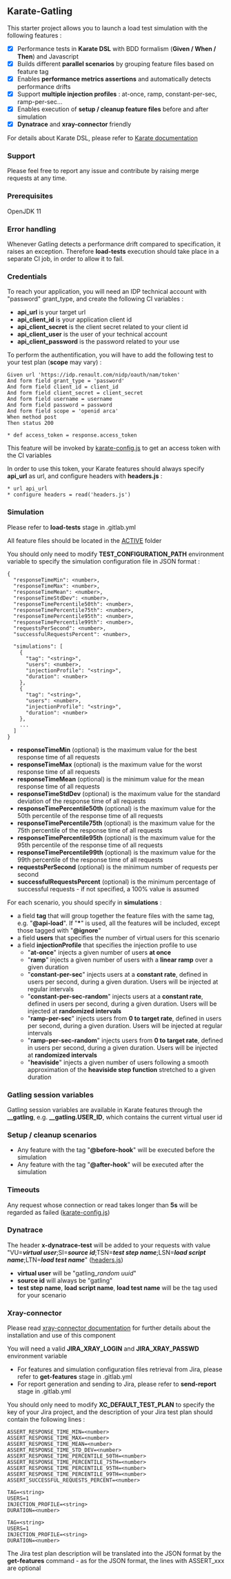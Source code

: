 ## Karate-Gatling

This starter project allows you to launch a load test simulation with the following features :

- [x] Performance tests in **Karate DSL** with BDD formalism (**Given / When / Then**) and Javascript
- [x] Builds different **parallel scenarios** by grouping feature files based on feature tag
- [x] Enables **performance metrics assertions** and automatically detects performance drifts
- [x] Support **multiple injection profiles** : at-once, ramp, constant-per-sec, ramp-per-sec...
- [x] Enables execution of **setup / cleanup feature files** before and after simulation
- [x] **Dynatrace** and **xray-connector** friendly

For details about Karate DSL, please refer to [Karate documentation](https://intuit.github.io/karate)

### Support

Please feel free to report any issue and contribute by raising merge requests at any time.

### Prerequisites

OpenJDK 11

### Error handling

Whenever Gatling detects a performance drift compared to specification, it raises an exception.
Therefore **load-tests** execution should take place in a separate CI job, in order to allow it to fail.

### Credentials

To reach your application, you will need an IDP technical account with "password" grant_type, and create the following CI variables :

- **api_url** is your target url
- **api_client_id** is your application client id
- **api_client_secret** is the client secret related to your client id
- **api_client_user** is the user of your technical account
- **api_client_password** is the password related to your use

To perform the authentification, you will have to add the following test to your test plan (**scope** may vary) :

```
Given url 'https://idp.renault.com/nidp/oauth/nam/token'
And form field grant_type = 'password'
And form field client_id = client_id
And form field client_secret = client_secret
And form field username = username
And form field password = password
And form field scope = 'openid arca'
When method post
Then status 200

* def access_token = response.access_token
```

This feature will be invoked by [karate-config.js](https://gitlabee.dt.renault.com/shared/boilerplate/black-box-testing/performance/api/karate-gatling/-/tree/master/src/test/java/karate-config.js) to get an access token with the CI variables

In order to use this token, your Karate features should always specify **api_url** as url, and configure headers with **headers.js** :

```
* url api_url
* configure headers = read('headers.js')
```

### Simulation

Please refer to **load-tests** stage in .gitlab.yml

All feature files should be located in the [ACTIVE](https://gitlabee.dt.renault.com/shared/boilerplate/black-box-testing/performance/api/karate-gatling/-/tree/master/src/test/java/com/renault/ACTIVE) folder

You should only need to modify **TEST_CONFIGURATION_PATH** environment variable to specify the simulation configuration file in JSON format :

```
{
  "responseTimeMin": <number>,
  "responseTimeMax": <number>,
  "responseTimeMean": <number>,
  "responseTimeStdDev": <number>,
  "responseTimePercentile50th": <number>,
  "responseTimePercentile75th": <number>,
  "responseTimePercentile95th": <number>,
  "responseTimePercentile99th": <number>,
  "requestsPerSecond": <number>,
  "successfulRequestsPercent": <number>,

  "simulations": [
    {
      "tag": "<string>",
      "users": <number>,
      "injectionProfile": "<string>",
      "duration": <number>
    },
    {
      "tag": "<string>",
      "users": <number>,
      "injectionProfile": "<string>",
      "duration": <number>
    },
    ...
  ]
}
```

- **responseTimeMin** (optional) is the maximum value for the best response time of all requests
- **responseTimeMax** (optional) is the maximum value for the worst response time of all requests
- **responseTimeMean** (optional) is the minimum value for the mean response time of all requests
- **responseTimeStdDev** (optional) is the maximum value for the standard deviation of the response time of all requests
- **responseTimePercentile50th** (optional) is the maximum value for the 50th percentile of the response time of all requests
- **responseTimePercentile75th** (optional) is the maximum value for the 75th percentile of the response time of all requests
- **responseTimePercentile95th** (optional) is the maximum value for the 95th percentile of the response time of all requests
- **responseTimePercentile99th** (optional) is the maximum value for the 99th percentile of the response time of all requests
- **requestsPerSecond** (optional) is the minimum number of requests per second
- **successfulRequestsPercent** (optional) is the minimum percentage of successful requests - if not specified, a 100% value is assumed

For each scenario, you should specify in **simulations** :

- a field **tag** that will group together the feature files with the same tag, e.g. "**@api-load**". If "__*__" is used, all the features will be included, except those tagged with "**@ignore**"
- a field **users** that specifies the number of virtual users for this scenario
- a field **injectionProfile** that specifies the injection profile to use
    - "**at-once**" injects a given number of users **at once**
    - "**ramp**" injects a given number of users with a **linear ramp** over a given duration
    - "**constant-per-sec**" injects users at a **constant rate**, defined in users per second, during a given duration. Users will be injected at regular intervals
    - "**constant-per-sec-random**" injects users at a **constant rate**, defined in users per second, during a given duration. Users will be injected at **randomized intervals**
    - "**ramp-per-sec**" injects users from **0 to target rate**, defined in users per second, during a given duration. Users will be injected at regular intervals
    - "**ramp-per-sec-random**" injects users from **0 to target rate**, defined in users per second, during a given duration. Users will be injected at **randomized intervals**
    - "**heaviside**" injects a given number of users following a smooth approximation of the **heaviside step function** stretched to a given duration

### Gatling session variables

Gatling session variables are available in Karate features through the **__gatling**, e.g. **__gatling.USER_ID**, which contains the current virtual user id

### Setup / cleanup scenarios

- Any feature with the tag "**@before-hook**" will be executed before the simulation
- Any feature with the tag "**@after-hook**" will be executed after the simulation

### Timeouts

Any request whose connection or read takes longer than **5s** will be regarded as failed ([karate-config.js](https://gitlabee.dt.renault.com/shared/boilerplate/black-box-testing/performance/api/karate-gatling/-/tree/master/src/test/java/karate-config.js))

### Dynatrace

The header **x-dynatrace-test** will be added to your requests with value "VU=***virtual user***;SI=***source id***;TSN=***test step name***;LSN=***load script name***;LTN=***load test name***" ([headers.js](https://gitlabee.dt.renault.com/shared/boilerplate/black-box-testing/performance/api/karate-gatling/-/tree/master/src/test/java/headers.js))

- **virtual user** will be "gatling_*random uuid*"
- **source id** will always be "gatling"
- **test step name**, **load script name**, **load test name** will be the tag used for your scenario

### Xray-connector

Please read [xray-connector documentation](https://gitlabee.dt.renault.com/shared/components/quality/xray-connector) for further details about the installation and use of this component

You will need a valid **JIRA_XRAY_LOGIN** and **JIRA_XRAY_PASSWD** environment variable

- For features and simulation configuration files retrieval from Jira, please refer to **get-features** stage in .gitlab.yml
- For report generation and sending to Jira, please refer to **send-report** stage in .gitlab.yml

You should only need to modify **XC_DEFAULT_TEST_PLAN** to specify the key of your Jira project, and the description of your Jira test plan should contain the following lines :

```
ASSERT_RESPONSE_TIME_MIN=<number>
ASSERT_RESPONSE_TIME_MAX=<number>
ASSERT_RESPONSE_TIME_MEAN=<number>
ASSERT_RESPONSE_TIME_STD_DEV=<number>
ASSERT_RESPONSE_TIME_PERCENTILE_50TH=<number>
ASSERT_RESPONSE_TIME_PERCENTILE_75TH=<number>
ASSERT_RESPONSE_TIME_PERCENTILE_95TH=<number>
ASSERT_RESPONSE_TIME_PERCENTILE_99TH=<number>
ASSERT_SUCCESSFUL_REQUESTS_PERCENT=<number>

TAG=<string>
USERS=1
INJECTION_PROFILE=<string>
DURATION=<number>

TAG=<string>
USERS=1
INJECTION_PROFILE=<string>
DURATION=<number>
```

The Jira test plan description will be translated into the JSON format by the **get-features** command - as for the JSON format, the lines with ASSERT_xxx are optional
